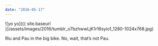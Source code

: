 ```yaml
---
date: "2016-05-17"
---
```


![yo yo]({{ site.baseurl }}/assets/images/2016/tumblr_o7bzhwwLjK1r16syio1_1280-1024x768.jpg)

Riu and Pau in the big bike. No, wait, that’s not Pau.
